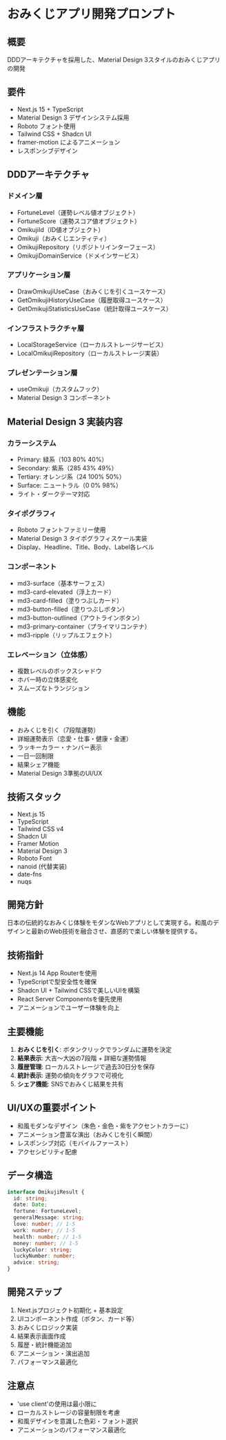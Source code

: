 # おみくじアプリ開発プロンプト

## 概要
DDDアーキテクチャを採用した、Material Design 3スタイルのおみくじアプリの開発

## 要件
- Next.js 15 + TypeScript
- Material Design 3 デザインシステム採用
- Roboto フォント使用
- Tailwind CSS + Shadcn UI
- framer-motion によるアニメーション
- レスポンシブデザイン

## DDDアーキテクチャ
### ドメイン層
- FortuneLevel（運勢レベル値オブジェクト）
- FortuneScore（運勢スコア値オブジェクト）
- OmikujiId（ID値オブジェクト）
- Omikuji（おみくじエンティティ）
- OmikujiRepository（リポジトリインターフェース）
- OmikujiDomainService（ドメインサービス）

### アプリケーション層
- DrawOmikujiUseCase（おみくじを引くユースケース）
- GetOmikujiHistoryUseCase（履歴取得ユースケース）
- GetOmikujiStatisticsUseCase（統計取得ユースケース）

### インフラストラクチャ層
- LocalStorageService（ローカルストレージサービス）
- LocalOmikujiRepository（ローカルストレージ実装）

### プレゼンテーション層
- useOmikuji（カスタムフック）
- Material Design 3 コンポーネント

## Material Design 3 実装内容

### カラーシステム
- Primary: 緑系（103 80% 40%）
- Secondary: 紫系（285 43% 49%）
- Tertiary: オレンジ系（24 100% 50%）
- Surface: ニュートラル（0 0% 98%）
- ライト・ダークテーマ対応

### タイポグラフィ
- Roboto フォントファミリー使用
- Material Design 3 タイポグラフィスケール実装
- Display、Headline、Title、Body、Label各レベル

### コンポーネント
- md3-surface（基本サーフェス）
- md3-card-elevated（浮上カード）
- md3-card-filled（塗りつぶしカード）
- md3-button-filled（塗りつぶしボタン）
- md3-button-outlined（アウトラインボタン）
- md3-primary-container（プライマリコンテナ）
- md3-ripple（リップルエフェクト）

### エレベーション（立体感）
- 複数レベルのボックスシャドウ
- ホバー時の立体感変化
- スムーズなトランジション

## 機能
- おみくじを引く（7段階運勢）
- 詳細運勢表示（恋愛・仕事・健康・金運）
- ラッキーカラー・ナンバー表示
- 一日一回制限
- 結果シェア機能
- Material Design 3準拠のUI/UX

## 技術スタック
- Next.js 15
- TypeScript
- Tailwind CSS v4
- Shadcn UI
- Framer Motion
- Material Design 3
- Roboto Font
- nanoid (代替実装)
- date-fns
- nuqs

## 開発方針
日本の伝統的なおみくじ体験をモダンなWebアプリとして実現する。和風のデザインと最新のWeb技術を融合させ、直感的で楽しい体験を提供する。

## 技術指針
- Next.js 14 App Routerを使用
- TypeScriptで型安全性を確保
- Shadcn UI + Tailwind CSSで美しいUIを構築
- React Server Componentsを優先使用
- アニメーションでユーザー体験を向上

## 主要機能
1. **おみくじを引く**: ボタンクリックでランダムに運勢を決定
2. **結果表示**: 大吉〜大凶の7段階 + 詳細な運勢情報
3. **履歴管理**: ローカルストレージで過去30日分を保存
4. **統計表示**: 運勢の傾向をグラフで可視化
5. **シェア機能**: SNSでおみくじ結果を共有

## UI/UXの重要ポイント
- 和風モダンなデザイン（朱色・金色・紫をアクセントカラーに）
- アニメーション豊富な演出（おみくじを引く瞬間）
- レスポンシブ対応（モバイルファースト）
- アクセシビリティ配慮

## データ構造
```typescript
interface OmikujiResult {
  id: string;
  date: Date;
  fortune: FortuneLevel;
  generalMessage: string;
  love: number; // 1-5
  work: number; // 1-5  
  health: number; // 1-5
  money: number; // 1-5
  luckyColor: string;
  luckyNumber: number;
  advice: string;
}
```

## 開発ステップ
1. Next.jsプロジェクト初期化 + 基本設定
2. UIコンポーネント作成（ボタン、カード等）
3. おみくじロジック実装
4. 結果表示画面作成
5. 履歴・統計機能追加
6. アニメーション・演出追加
7. パフォーマンス最適化

## 注意点
- 'use client'の使用は最小限に
- ローカルストレージの容量制限を考慮
- 和風デザインを意識した色彩・フォント選択
- アニメーションのパフォーマンス最適化 